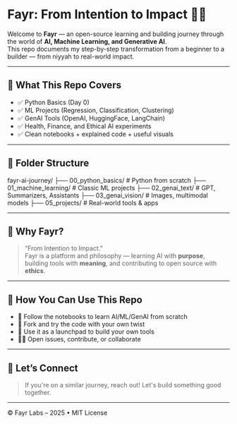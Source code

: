 # Fayr: From Intention to Impact 🌱🤖

Welcome to **Fayr** — an open-source learning and building journey through the world of **AI, Machine Learning, and Generative AI**.  
This repo documents my step-by-step transformation from a beginner to a builder — from niyyah to real-world impact.

---

## 🧠 What This Repo Covers

- ✅ Python Basics (Day 0)
- ✅ ML Projects (Regression, Classification, Clustering)
- ✅ GenAI Tools (OpenAI, HuggingFace, LangChain)
- ✅ Health, Finance, and Ethical AI experiments
- ✅ Clean notebooks + explained code + useful visuals

---

## 📁 Folder Structure

fayr-ai-journey/
├── 00_python_basics/ # Python from scratch
├── 01_machine_learning/ # Classic ML projects
├── 02_genai_text/ # GPT, Summarizers, Assistants
├── 03_genai_vision/ # Images, multimodal models
├── 05_projects/ # Real-world tools & apps


---

## 🎯 Why Fayr?

> “From Intention to Impact.”  
Fayr is a platform and philosophy — learning AI with **purpose**, building tools with **meaning**, and contributing to open source with **ethics**.

---

## 🙌 How You Can Use This Repo

- 🌱 Follow the notebooks to learn AI/ML/GenAI from scratch
- 🔁 Fork and try the code with your own twist
- 🚀 Use it as a launchpad to build your own tools
- 🧑‍💻 Open issues, contribute, or collaborate

---

## 💌 Let’s Connect

> If you're on a similar journey, reach out! Let's build something good together.

---
© Fayr Labs – 2025 • MIT License
